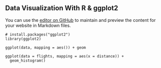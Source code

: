 ## Data Visualization With R & ggplot2

You can use the [editor on GitHub](https://github.com/aephidayatuloh/DataViz-Introggplot2/edit/master/README.md) to maintain and preview the content for your website in Markdown files.

```{r}
# install.packages("ggplot2")
library(ggplot2)
```

```{r}
ggplot(data, mapping = aes()) + geom
```

```{r}
ggplot(data = flights, mapping = aes(x = distance)) +
  geom_histogram()
```
